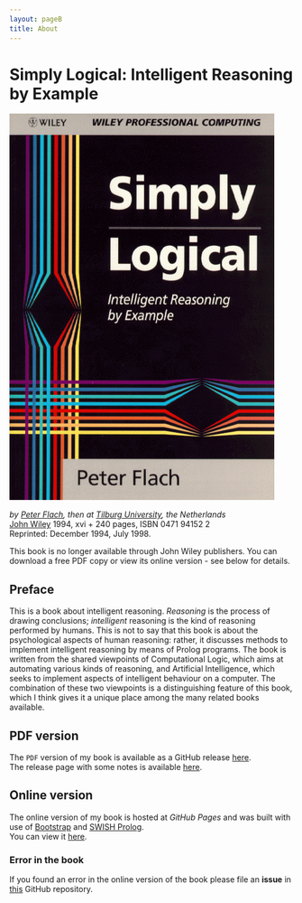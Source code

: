```yaml
---
layout: pageB
title: About
---
```


# Simply Logical: Intelligent Reasoning by Example #

![](SLfront.gif "Simply Logical cover")

*by [Peter Flach](https://www.cs.bris.ac.uk/~flach/index.html), then at [Tilburg University](http://www.tilburguniversity.nl/), the Netherlands*  
[John Wiley](http://www.wiley.co.uk/) 1994, xvi + 240 pages, ISBN 0471 94152 2  
Reprinted: December 1994, July 1998.

This book is no longer available through John Wiley publishers. You can download a free PDF copy or view its online version - see below for details.

## Preface ##
This is a book about intelligent reasoning. *Reasoning* is the process of drawing conclusions; *intelligent* reasoning is the kind of reasoning performed by humans. This is not to say that this book is about the psychological aspects of human reasoning: rather, it discusses methods to implement intelligent reasoning by means of Prolog programs. The book is written from the shared viewpoints of Computational Logic, which aims at automating various kinds of reasoning, and Artificial Intelligence, which seeks to implement aspects of intelligent behaviour on a computer. The combination of these two viewpoints is a distinguishing feature of this book, which I think gives it a unique place among the many related books available.

## PDF version ##
The `PDF` version of my book is available as a GitHub release [here](https://github.com/So-Cool/simply-logical/releases/download/v1.0/SL.pdf).  
The release page with some notes is available [here](https://github.com/So-Cool/simply-logical/releases/tag/v1.0).

## Online version ##
The online version of my book is hosted at *GitHub Pages* and was built with use of [Bootstrap](http://getbootstrap.com/) and [SWISH Prolog](http://swish.swi-prolog.org/).  
You can view it [here](http://so-cool.github.io/simply-logical).

### Error in the book ###
If you found an error in the online version of the book please file an **issue** in [this](https://github.com/So-Cool/simply-logical) GitHub repository.
